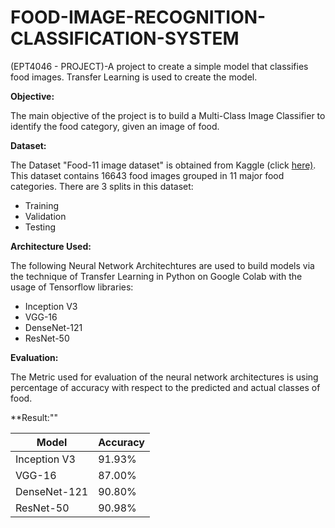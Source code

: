 # FOOD-IMAGE-RECOGNITION-CLASSIFICATION-SYSTEM
(EPT4046 - PROJECT)-A project to create a simple model that classifies food images. Transfer Learning is used to create the model.


**Objective:**

The main objective of the project is to build a Multi-Class Image Classifier to identify the food category, given an image of food.

**Dataset:**

The Dataset "Food-11 image dataset" is obtained from Kaggle (click [here)](https://www.kaggle.com/datasets/trolukovich/food11-image-dataset). This dataset contains 16643 food images grouped in 11 major food categories. There are 3 splits in this dataset:
- Training
- Validation
- Testing

**Architecture Used:**

The following Neural Network Architechtures are used to build models via the technique of Transfer Learning in Python on Google Colab with the usage of Tensorflow libraries:
- Inception V3
- VGG-16
- DenseNet-121
- ResNet-50

**Evaluation:**

The Metric used for evaluation of the neural network architectures is using percentage of accuracy with respect to the predicted and actual classes of food.

**Result:""

| Model  | Accuracy |
| ------------- | ------------- |
| Inception V3  | 91.93%  |
| VGG-16  | 87.00%  |
| DenseNet-121  | 90.80%  |
| ResNet-50  | 90.98%   |
